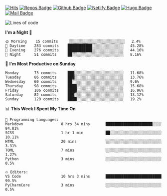 

[![Hits](https://hits.seeyoufarm.com/api/count/incr/badge.svg?url=https%3A%2F%2Fgithub.com/sangm1n)](https://hits.seeyoufarm.com) 
[![Repos Badge](https://badges.pufler.dev/repos/sangm1n)](https://badges.pufler.dev)
[![Github Badge](http://img.shields.io/badge/-github-black?style=flat-square&logo=github&logoColor=white&link=https:https://github.com/sangm1n/)](https://github.com/sangm1n/)
[![Netlify Badge](https://img.shields.io/badge/-TIL-00C7B7?style=flat-square&logo=Netlify&logoColor=white&link=https://sangminlog.netlify.com)](https://sangminlog.netlify.com)
[![Hugo Badge](https://img.shields.io/badge/-techblog-FF4088?style=flat-square&logo=Hugo&logoColor=white&link=https://sangm1n.github.io)](https://sangm1n.github.io)
[![Mail Badge](http://img.shields.io/badge/-mail-D14836?style=flat-square&logo=Gmail&logoColor=white&link=mailto:dltkd96als@naver.com)](mailto:dltkd96als@naver.com/)

<!--START_SECTION:waka-->
![Lines of code](https://img.shields.io/badge/From%20Hello%20World%20I%27ve%20Written-2.3%20million%20lines%20of%20code-blue)

**I'm a Night 🦉** 

```text
🌞 Morning    15 commits     ░░░░░░░░░░░░░░░░░░░░░░░░░   2.4% 
🌆 Daytime    283 commits    ███████████░░░░░░░░░░░░░░   45.28% 
🌃 Evening    276 commits    ███████████░░░░░░░░░░░░░░   44.16% 
🌙 Night      51 commits     ██░░░░░░░░░░░░░░░░░░░░░░░   8.16%

```
📅 **I'm Most Productive on Sunday** 

```text
Monday       73 commits     ███░░░░░░░░░░░░░░░░░░░░░░   11.68% 
Tuesday      86 commits     ███░░░░░░░░░░░░░░░░░░░░░░   13.76% 
Wednesday    60 commits     ██░░░░░░░░░░░░░░░░░░░░░░░   9.6% 
Thursday     98 commits     ████░░░░░░░░░░░░░░░░░░░░░   15.68% 
Friday       106 commits    ████░░░░░░░░░░░░░░░░░░░░░   16.96% 
Saturday     82 commits     ███░░░░░░░░░░░░░░░░░░░░░░   13.12% 
Sunday       120 commits    ████░░░░░░░░░░░░░░░░░░░░░   19.2%

```


📊 **This Week I Spent My Time On** 

```text
💬 Programming Languages: 
Markdown                 8 hrs 34 mins       █████████████████████░░░░   84.81% 
SCSS                     1 hr 1 min          ██░░░░░░░░░░░░░░░░░░░░░░░   10.11% 
HTML                     20 mins             ░░░░░░░░░░░░░░░░░░░░░░░░░   3.31% 
TOML                     7 mins              ░░░░░░░░░░░░░░░░░░░░░░░░░   1.27% 
Python                   3 mins              ░░░░░░░░░░░░░░░░░░░░░░░░░   0.5%

🔥 Editors: 
VS Code                  10 hrs 3 mins       █████████████████████████   99.5% 
PyCharmCore              3 mins              ░░░░░░░░░░░░░░░░░░░░░░░░░   0.5%

```


<!--END_SECTION:waka-->


<!--
**sangm1n/sangm1n** is a ✨ _special_ ✨ repository because its `README.md` (this file) appears on your GitHub profile.

Here are some ideas to get you started:

- 🔭 I’m currently working on ...
- 🌱 I’m currently learning ...
- 👯 I’m looking to collaborate on ...
- 🤔 I’m looking for help with ...
- 💬 Ask me about ...
- 📫 How to reach me: ...
- 😄 Pronouns: ...
- ⚡ Fun fact: ...

https://shields.io/
-->


